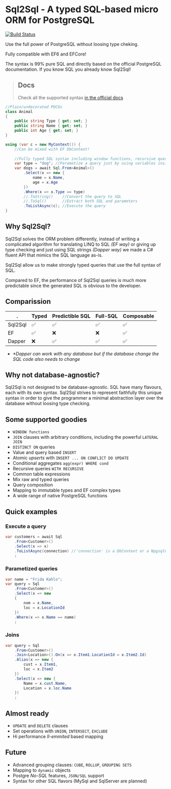 # Sql2Sql - A typed SQL-based micro ORM for PostgreSQL
[![Build Status](https://travis-ci.org/RafaelSalguero/sql2sql.png?branch=master)](https://travis-ci.org/RafaelSalguero/sql2sql)

Use the full power of PostgreSQL without loosing type cheking.

Fully compatible with EF6 and EFCore!

The syntax is 99% pure SQL and directly based on the official PostgreSQL documentation.
If you know SQL you already know Sql2Sql!

> ## Docs
> Check all the supported syntax [in the official docs](./docs/select.md)
>

```c#
//Plain/undecorated POCOs
class Animal 
{
    public string Type { get; set; }
    public string Name { get; set; }
    public int Age { get; set; }
}

using (var c = new MyContext()) {
    //Can be mixed with EF DbContext!
    
    //Fully typed SQL syntax including window functions, recursive queries, conditional aggregates and many more!
    var type = "dog"; //Parametize a query just by using variables inside of it
    var dogs = await Sql.From<Animal>()
        .Select(x => new {
            name = x.Name,
            age = x.Age
        })
        .Where(x => x.Type == type)
        //.ToString()    //Convert the query to SQL
        //.ToSql()       //Extract both SQL and parameters
        .ToListAsync(c); //Execute the query
}
```

## Why Sql2Sql?
Sql2Sql solves the ORM problem differently, instead of writing a complicated algorithm for translating LINQ to SQL *(EF way)* or giving up type checking and just using SQL strings *(Dapper way)* we made a C# fluent API that mimics the SQL language as-is.

Sql2Sql allow us to make strongly typed queries that use the full syntax of SQL.

Compared to EF, the performance of Sql2Sql queries is much more predictable since the generated SQL is obvious to the developer.

## Comparission 
.       |Typed                     | Predictible SQL     | Full-SQL           | Composable  
--------|--------------------------|---------------------|--------------------|---------------------
Sql2Sql |   :white_check_mark:     |  :white_check_mark: | :white_check_mark: | :white_check_mark:
EF      |   :white_check_mark:     |  :x:                | :x:                | :white_check_mark:
Dapper  |   :x:                    |  :white_check_mark: | :white_check_mark: | :white_check_mark:

- *\*Dapper can work with any database but if the database change the SQL code also needs to change*

## Why not database-agnostic?
Sql2Sql is not designed to be database-agnostic. SQL have many flavours, each with its own syntax. Sql2Sql strives to represent faithfully this unique syntax in order to give the programmer a minimal abstraction layer over the database without loosing type checking.

## Some supported goodies
- `WINDOW functions`
- `JOIN` clauses with arbitrary conditions, including the powerful `LATERAL JOIN`
- `DISTINCT ON` queries
- Value and query based `INSERT`
- Atomic *upserts* with `INSERT ... ON CONFLICT DO UPDATE`
- Conditional aggregates `agg(expr) WHERE cond` 
- Recursive queries `WITH RECURSIVE`
- Common table expressions
- Mix raw and typed queries
- Query composition
- Mapping to immutable types and EF complex types
- A wide range of native PostgreSQL functions

## Quick examples
### Execute a query

```csharp
var customers = await Sql
    .From<Customer>()
    .Select(x => x)
    .ToListAsync(connection) //'connection' is a DbContext or a NpgsqlConnection, depending on the package
    ;
```

### Parametized queries

```csharp
var name = "Frida Kahlo";
var query = Sql
    .From<Customer>()
    .Select(x => new
    {
        nom = x.Name,
        loc = x.LocationId
    })
    .Where(x => x.Name == name)
    ;
```

### Joins

```csharp
var query = Sql
    .From<Customer>()
    .Join<Location>().On(x => x.Item1.LocationId = x.Item2.Id)
    .Alias(x => new {
        cust = x.Item1,
        loc = x.Item2
    })
    .Select(x => new {
        Name = x.cust.Name,
        Location = x.loc.Name
    })
    ;
```

## Almost ready
- `UPDATE` and `DELETE` clauses
- Set operations with `UNION`, `INTERSECT`, `EXCLUDE` 
- Hi performance *Il-emmited* based mapping

## Future
- Advanced grouping clauses: `CUBE`, `ROLLUP`, `GROUPING SETS`
- Mapping to `dynamic` objects
- Postgre *No-SQL* features, `JSON/SQL` support
- Syntax for other SQL flavors (MySql and SqlServer are planned)